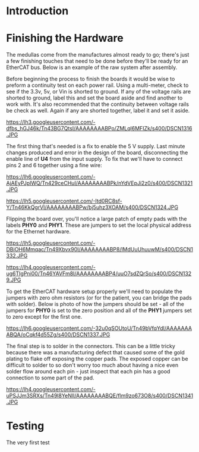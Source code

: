 # Introduction #




# Finishing the Hardware #

The medullas come from the manufactures almost ready to go; there's just a few finishing touches that need to be done before they'll be ready for an EtherCAT bus.  Below is an example of the raw system after assembly.

Before beginning the process to finish the boards it would be wise to preform a continuity test on each power rail.  Using a multi-meter, check to see if the 3.3v, 5v, or Vin is shorted to ground.  If any of the voltage rails are shorted to ground, label this and set the board aside and find another to work with.  It's also recommended that the continuity between voltage rails be check as well.  Again if any are shorted together, label it and set it aside.

https://lh3.googleusercontent.com/-dfbs_hGJ46k/Tn43BG7QtsI/AAAAAAAABPo/ZMLql6MFIZk/s400/DSCN1316.JPG


The first thing that's needed is a fix to enable the 5 V supply.  Last minute changes produced and error in the design of the board, disconnecting the enable line of **U4** from the input supply.  To fix that we'll have to connect pins 2 and 6 together using a fine wire:

https://lh6.googleusercontent.com/-AjAEyPJpIWQ/Tn429ceCHuI/AAAAAAAABPk/nYdVEpJi2z0/s400/DSCN1321.JPG

https://lh5.googleusercontent.com/-Itd0RC8sf-Y/Tn46KkQgrVI/AAAAAAAABPw/bj5uhz3XOAM/s400/DSCN1324.JPG

Flipping the board over, you'll notice a large patch of empty pads with the labels **PHY0** and **PHY1**.  These are jumpers to set the local physical address for the Ethernet hardware.

https://lh5.googleusercontent.com/-DBiOH6Mmqac/Tn49Xbvx90I/AAAAAAAABP8/lMdUuUhuuwM/s400/DSCN1332.JPG

https://lh4.googleusercontent.com/-ug6TIgPni00/Tn46YAVFm8I/AAAAAAAABP4/uuO7sdZQrSo/s400/DSCN1329.JPG

To get the EtherCAT hardware setup properly we'll need to populate the jumpers with zero ohm resistors (or for the patient, you can bridge the pads with solder).  Below is photo of how the jumpers should be set - all of the jumpers for **PHY0** is set to the zero position and all of the **PHY1** jumpers set to zero except for the first one.

https://lh6.googleusercontent.com/-32u0qSOUtoU/Tn49bVfqYdI/AAAAAAAABQA/oCqkf4d55Zg/s400/DSCN1337.JPG

The final step is to solder in the connectors.  This can be a little tricky because there was a manufacturing defect that caused some of the gold plating to flake off exposing the copper pads.  The exposed copper can be difficult to solder to so don't worry too much about having a nice even solder flow around each pin - just inspect that each pin has a good connection to some part of the pad.

https://lh4.googleusercontent.com/-uPSJJm3SRXs/Tn49l8YeNlI/AAAAAAAABQE/flm9zo673O8/s400/DSCN1341.JPG



# Testing #

The very first test